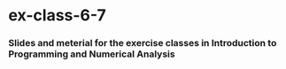 # ex-class-6-7
### Slides and meterial for the exercise classes in Introduction to Programming and Numerical Analysis
